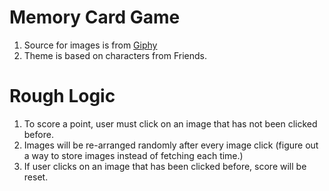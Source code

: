 # Memory Card Game

1. Source for images is from [Giphy](https://giphy.com/)
2. Theme is based on characters from Friends.

# Rough Logic

1. To score a point, user must click on an image that has not been clicked before.
2. Images will be re-arranged randomly after every image click (figure out a way to store images instead of fetching each time.)
3. If user clicks on an image that has been clicked before, score will be reset.
